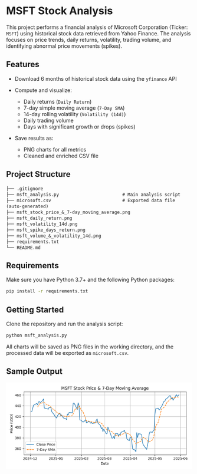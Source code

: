 # MSFT Stock Analysis

This project performs a financial analysis of Microsoft Corporation (Ticker: `MSFT`) using historical stock data retrieved from Yahoo Finance. The analysis focuses on price trends, daily returns, volatility, trading volume, and identifying abnormal price movements (spikes).

## Features

* Download 6 months of historical stock data using the `yfinance` API
* Compute and visualize:

  * Daily returns (`Daily Return`)
  * 7-day simple moving average (`7-Day SMA`)
  * 14-day rolling volatility (`Volatility (14d)`)
  * Daily trading volume
  * Days with significant growth or drops (spikes)
* Save results as:

  * PNG charts for all metrics
  * Cleaned and enriched CSV file

## Project Structure

```
├── .gitignore
├── msft_analysis.py                        # Main analysis script
├── microsoft.csv                           # Exported data file (auto-generated)
├── msft_stock_price_&_7-day_moving_average.png
├── msft_daily_return.png
├── msft_volatility_14d.png
├── msft_spike_days_return.png
├── msft_volume_&_volatility_14d.png
├── requirements.txt
└── README.md
```

## Requirements

Make sure you have Python 3.7+ and the following Python packages:

```bash
pip install -r requirements.txt
```

## Getting Started

Clone the repository and run the analysis script:

```bash
python msft_analysis.py
```

All charts will be saved as PNG files in the working directory, and the processed data will be exported as `microsoft.csv`.

## Sample Output

![MSFT Stock Price Chart](./msft_stock_price_&_7-day_moving_average.png)
